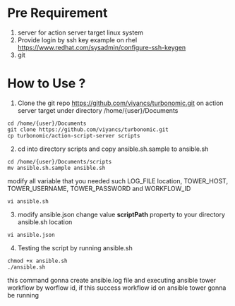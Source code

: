 Pre Requirement
===

1. server for action server target linux system
2. Provide login by ssh key example on rhel https://www.redhat.com/sysadmin/configure-ssh-keygen
3. git


How to Use ?
=======

1. Clone the git repo https://github.com/viyancs/turbonomic.git on action server target under directory /home/{user}/Documents
```
cd /home/{user}/Documents
git clone https://github.com/viyancs/turbonomic.git 
cp turbonomic/action-script-server scripts
```
2. cd into directory scripts and copy ansible.sh.sample to ansible.sh
```
cd /home/{user}/Documents/scripts
mv ansible.sh.sample ansible.sh

```
modify all variable that you needed such LOG_FILE location, TOWER_HOST, TOWER_USERNAME, TOWER_PASSWORD and WORKFLOW_ID

```
vi ansible.sh
```

3. modify ansible.json change value <b>scriptPath</b> property to your directory ansible.sh location
```
vi ansible.json
```

4. Testing the script by running ansible.sh
```
chmod +x ansible.sh
./ansible.sh
```
this command gonna create ansible.log file and executing ansible tower workflow by worflow id, if this success workflow id on ansible tower gonna be running    




